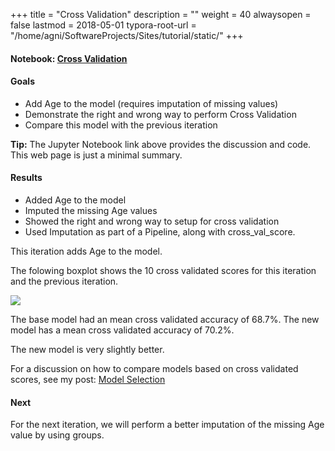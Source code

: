 +++
title = "Cross Validation"
description =  ""
weight = 40
alwaysopen = false
lastmod = 2018-05-01
typora-root-url = "/home/agni/SoftwareProjects/Sites/tutorial/static/"
+++
#### Notebook: <a href="http://nbviewer.jupyter.org/github/sdiehl28/tutorial-jupyter-notebooks/blob/master/projects/titanic/Titanic02.ipynb" target="_blank">Cross Validation</a>
#### Goals  
* Add Age to the model (requires imputation of missing values)
* Demonstrate the right and wrong way to perform Cross Validation
* Compare this model with the previous iteration

<div class="alert alert-success">
<strong>Tip:</strong> The Jupyter Notebook link above provides the discussion and code.  This web page is just a minimal summary.
</div>

#### Results  

* Added Age to the model
* Imputed the missing Age values
* Showed the right and wrong way to setup for cross validation
* Used Imputation as part of a Pipeline, along with cross_val_score.

This iteration adds Age to the model.

The folowing boxplot shows the 10 cross validated scores for this iteration and the previous iteration.

<img src='/images/2_vs_1.png'>

The base model had an mean cross validated accuracy of 68.7%.  The new model has a mean cross validated accuracy of 70.2%.

The new model is very slightly better.

For a discussion on how to compare models based on cross validated scores, see my post: [Model Selection](/posts/model_comparison/)

#### Next

For the next iteration, we will perform a better imputation of the missing Age value by using groups.